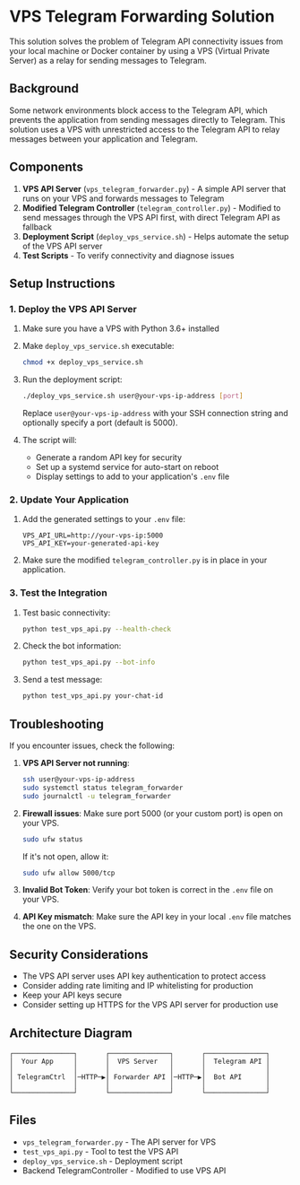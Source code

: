 # VPS Telegram Forwarding Solution

This solution solves the problem of Telegram API connectivity issues from your local machine or Docker container by using a VPS (Virtual Private Server) as a relay for sending messages to Telegram.

## Background

Some network environments block access to the Telegram API, which prevents the application from sending messages directly to Telegram. This solution uses a VPS with unrestricted access to the Telegram API to relay messages between your application and Telegram.

## Components

1. **VPS API Server** (`vps_telegram_forwarder.py`) - A simple API server that runs on your VPS and forwards messages to Telegram
2. **Modified Telegram Controller** (`telegram_controller.py`) - Modified to send messages through the VPS API first, with direct Telegram API as fallback
3. **Deployment Script** (`deploy_vps_service.sh`) - Helps automate the setup of the VPS API server
4. **Test Scripts** - To verify connectivity and diagnose issues

## Setup Instructions

### 1. Deploy the VPS API Server

1. Make sure you have a VPS with Python 3.6+ installed
2. Make `deploy_vps_service.sh` executable:
   ```bash
   chmod +x deploy_vps_service.sh
   ```
3. Run the deployment script:
   ```bash
   ./deploy_vps_service.sh user@your-vps-ip-address [port]
   ```
   Replace `user@your-vps-ip-address` with your SSH connection string and optionally specify a port (default is 5000).

4. The script will:
   - Generate a random API key for security
   - Set up a systemd service for auto-start on reboot
   - Display settings to add to your application's `.env` file

### 2. Update Your Application

1. Add the generated settings to your `.env` file:
   ```
   VPS_API_URL=http://your-vps-ip:5000
   VPS_API_KEY=your-generated-api-key
   ```

2. Make sure the modified `telegram_controller.py` is in place in your application.

### 3. Test the Integration

1. Test basic connectivity:
   ```bash
   python test_vps_api.py --health-check
   ```

2. Check the bot information:
   ```bash
   python test_vps_api.py --bot-info
   ```

3. Send a test message:
   ```bash
   python test_vps_api.py your-chat-id
   ```

## Troubleshooting

If you encounter issues, check the following:

1. **VPS API Server not running**:
   ```bash
   ssh user@your-vps-ip-address
   sudo systemctl status telegram_forwarder
   sudo journalctl -u telegram_forwarder
   ```

2. **Firewall issues**: Make sure port 5000 (or your custom port) is open on your VPS.
   ```bash
   sudo ufw status
   ```
   If it's not open, allow it:
   ```bash
   sudo ufw allow 5000/tcp
   ```

3. **Invalid Bot Token**: Verify your bot token is correct in the `.env` file on your VPS.

4. **API Key mismatch**: Make sure the API key in your local `.env` file matches the one on the VPS.

## Security Considerations

- The VPS API server uses API key authentication to protect access
- Consider adding rate limiting and IP whitelisting for production
- Keep your API keys secure
- Consider setting up HTTPS for the VPS API server for production use

## Architecture Diagram

```
┌───────────────┐       ┌───────────────┐       ┌───────────────┐
│  Your App     │       │  VPS Server   │       │  Telegram API │
│               │       │               │       │               │
│ TelegramCtrl  │─HTTP─▶│ Forwarder API │─HTTP─▶│  Bot API      │
│               │       │               │       │               │
└───────────────┘       └───────────────┘       └───────────────┘
```

## Files

- `vps_telegram_forwarder.py` - The API server for VPS
- `test_vps_api.py` - Tool to test the VPS API
- `deploy_vps_service.sh` - Deployment script
- Backend TelegramController - Modified to use VPS API 
